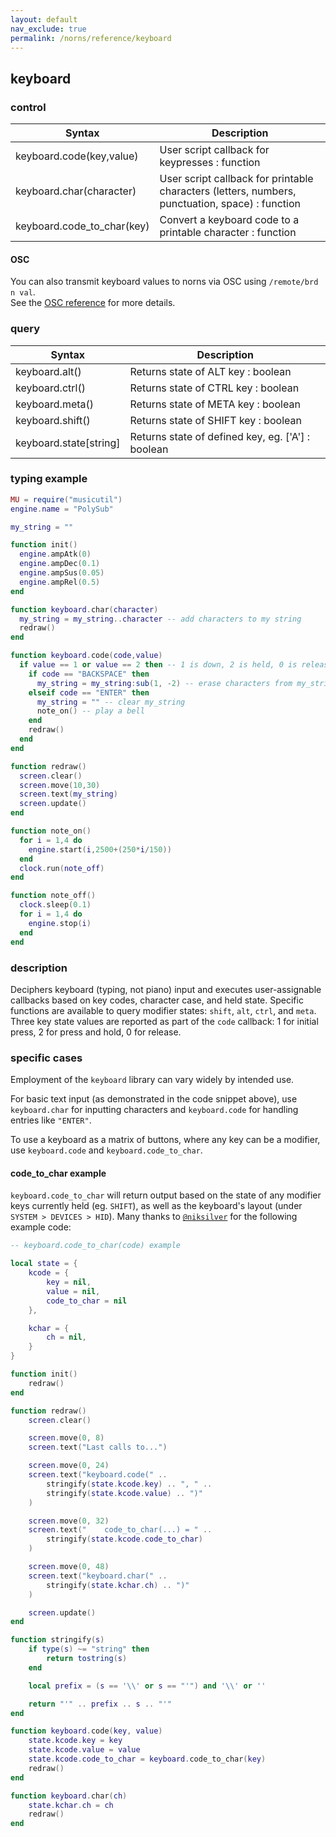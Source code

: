 ```yaml
---
layout: default
nav_exclude: true
permalink: /norns/reference/keyboard
---
```


## keyboard

### control

| Syntax                     | Description                                                                                     |
| -------------------------- | ----------------------------------------------------------------------------------------------- |
| keyboard.code(key,value)   | User script callback for keypresses : function                                                  |
| keyboard.char(character)   | User script callback for printable characters (letters, numbers, punctuation, space) : function |
| keyboard.code_to_char(key) | Convert a keyboard code to a printable character : function                                     |

#### OSC

You can also transmit keyboard values to norns via OSC using `/remote/brd n val`.   
See the [OSC reference](/docs/norns/reference/osc) for more details.

### query

| Syntax                 | Description                                       |
| ---------------------- | ------------------------------------------------- |
| keyboard.alt()         | Returns state of ALT key : boolean                |
| keyboard.ctrl()        | Returns state of CTRL key : boolean               |
| keyboard.meta()        | Returns state of META key : boolean               |
| keyboard.shift()       | Returns state of SHIFT key : boolean              |
| keyboard.state[string] | Returns state of defined key, eg. ['A'] : boolean |

### typing example

```lua
MU = require("musicutil")
engine.name = "PolySub"

my_string = ""

function init()
  engine.ampAtk(0)
  engine.ampDec(0.1)
  engine.ampSus(0.05)
  engine.ampRel(0.5)
end

function keyboard.char(character)
  my_string = my_string..character -- add characters to my string
  redraw()
end

function keyboard.code(code,value)
  if value == 1 or value == 2 then -- 1 is down, 2 is held, 0 is release
    if code == "BACKSPACE" then
      my_string = my_string:sub(1, -2) -- erase characters from my_string
    elseif code == "ENTER" then
      my_string = "" -- clear my_string
      note_on() -- play a bell
    end
    redraw()
  end
end

function redraw()
  screen.clear()
  screen.move(10,30)
  screen.text(my_string)
  screen.update()
end

function note_on()
  for i = 1,4 do
    engine.start(i,2500+(250*i/150))
  end
  clock.run(note_off)
end

function note_off()
  clock.sleep(0.1)
  for i = 1,4 do
    engine.stop(i)
  end
end
```

### description

Deciphers keyboard (typing, not piano) input and executes user-assignable callbacks based on key codes, character case, and held state. Specific functions are available to query modifier states: `shift`, `alt`, `ctrl`, and `meta`. Three key state values are reported as part of the `code` callback: 1 for initial press, 2 for press and hold, 0 for release.

### specific cases

Employment of the `keyboard` library can vary widely by intended use.

For basic text input (as demonstrated in the code snippet above), use `keyboard.char` for inputting characters and `keyboard.code` for handling entries like `"ENTER"`.

To use a keyboard as a matrix of buttons, where any key can be a modifier, use `keyboard.code` and `keyboard.code_to_char`.

#### code_to_char example

`keyboard.code_to_char` will return output based on the state of any modifier keys currently held (eg. `SHIFT`), as well as the keyboard's layout (under `SYSTEM > DEVICES > HID`). Many thanks to [`@niksilver`](https://github.com/niksilver) for the following example code:

```lua
-- keyboard.code_to_char(code) example

local state = {
    kcode = {
        key = nil,
        value = nil,
        code_to_char = nil
    },

    kchar = {
        ch = nil,
    }
}

function init()
    redraw()
end

function redraw()
    screen.clear()

    screen.move(0, 8)
    screen.text("Last calls to...")

    screen.move(0, 24)
    screen.text("keyboard.code(" ..
        stringify(state.kcode.key) .. ", " ..
        stringify(state.kcode.value) .. ")"
    )

    screen.move(0, 32)
    screen.text("    code_to_char(...) = " ..
        stringify(state.kcode.code_to_char)
    )

    screen.move(0, 48)
    screen.text("keyboard.char(" ..
        stringify(state.kchar.ch) .. ")"
    )

    screen.update()
end

function stringify(s)
    if type(s) ~= "string" then
        return tostring(s)
    end

    local prefix = (s == '\\' or s == "'") and '\\' or ''

    return "'" .. prefix .. s .. "'"
end

function keyboard.code(key, value)
    state.kcode.key = key
    state.kcode.value = value
    state.kcode.code_to_char = keyboard.code_to_char(key)
    redraw()
end

function keyboard.char(ch)
    state.kchar.ch = ch
    redraw()
end

```
